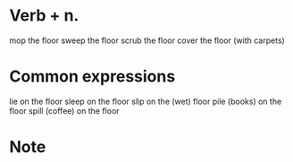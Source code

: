 # Verb + n.

mop the floor
sweep the floor
scrub the floor
cover the floor (with carpets)

# Common expressions

lie on the floor
sleep on the floor
slip on the (wet) floor
pile (books) on the floor
spill (coffee) on the floor

# Note
